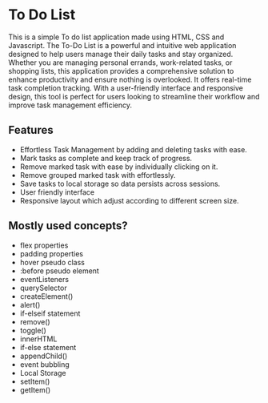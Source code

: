 # To Do List

This is a simple To do list application made using HTML, CSS and Javascript.
The To-Do List is a powerful and intuitive web application designed to help users manage their daily tasks and stay organized. Whether you are managing personal errands, work-related tasks, or shopping lists, this application provides a comprehensive solution to enhance productivity and ensure nothing is overlooked.
It offers real-time task completion tracking. With a user-friendly interface and responsive design, this tool is perfect for users looking to streamline their workflow and improve task management efficiency.


## Features

- Effortless Task Management by adding and deleting tasks with ease.
- Mark tasks as complete and keep track of progress.
- Remove marked task with ease by individually clicking on it.
- Remove grouped marked task with effortlessly.
- Save tasks to local storage so data persists across sessions.
- User friendly interface
- Responsive layout which adjust according to different screen size.


## Mostly used concepts?

- flex properties
- padding properties
- hover pseudo class
- :before pseudo element
- eventListeners
- querySelector
- createElement()
- alert()
- if-elseif statement
- remove()
- toggle()
- innerHTML
- if-else statement
- appendChild()
- event bubbling
- Local Storage
- setItem()
- getItem()

